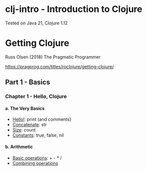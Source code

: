 # clj-intro - Introduction to Clojure
Tested on Java 21, Clojure 1.12

# Getting Clojure
Russ Olsen (2018) The Pragmatic Programmer

https://pragprog.com/titles/roclojure/getting-clojure/

## Part 1 - Basics

### Chapter 1 - Hello, Clojure
#### a. The Very Basics
- [Hello!](p1/ch1/a/e1.clj): print (and comments)
- [Concatenate](p1/ch1/a/e2.clj): str
- [Size](p1/ch1/a/e3.clj): count
- [Constants](p1/ch1/a/e4.clj): true, false, nil
#### b. Arithmetic
- [Basic operations](p1/ch1/b/e1.clj): + - * /
- [Combining operations](p1/ch1/b/e2.clj)